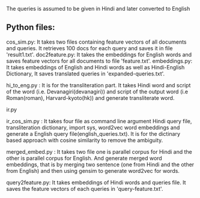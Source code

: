 The queries is assumed to be given in Hindi and later converted to English

Python files:
---------------------------
cos_sim.py: It takes two files containing feature vectors of all documents and queries. It retrieves 100 docs for each query and saves it in file 'result1.txt'.
doc2feature.py: It takes the embeddings for English words and saves feature vectors for all documents to file 'feature.txt'.
embeddings.py: It takes embeddings of English and Hindi words as well as Hindi-English Dictionary, It saves translated queries in 'expanded-queries.txt'. 

hi_to_eng.py : It is for the transliteration part. It takes Hindi word and script of the word (i.e. Devanagiri(devanagiri)) and script of the output word (i.e Roman(roman), Harvard-kyoto(hk)) and generate transliterate word.

ir.py

ir_cos_sim.py : It takes four file as command line argument Hindi query file,  transliteration dictionary, import sys, word2vec word embeddings and generate a English query file(english_queries.txt). It is for the dictinary based approach with cosine similarity to remove the ambiguity.

merged_embed.py : It takes two file one is parallel corpus for Hindi and the other is parallel corpus for English. And generate merged word embeddings, that is by merging two sentence (one from Hindi and the other from English) and then using gensim to generate word2vec for words.

query2feature.py: It takes embeddings of Hindi words and queries file. It saves the feature vectors of each queries in 'query-feature.txt'. 
